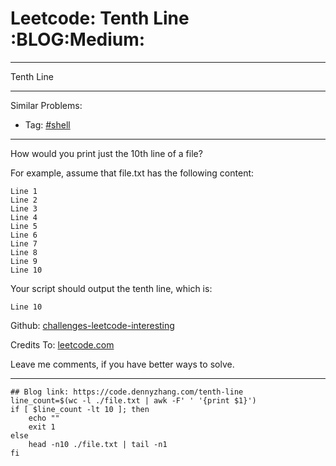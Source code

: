 
# Leetcode: Tenth Line     :BLOG:Medium:

---

Tenth Line  

---

Similar Problems:  

-   Tag: [#shell](https://code.dennyzhang.com/tag/shell)

---

How would you print just the 10th line of a file?  

For example, assume that file.txt has the following content:  

    Line 1
    Line 2
    Line 3
    Line 4
    Line 5
    Line 6
    Line 7
    Line 8
    Line 9
    Line 10

Your script should output the tenth line, which is:  

    Line 10

Github: [challenges-leetcode-interesting](https://github.com/DennyZhang/challenges-leetcode-interesting/tree/master/problems/tenth-line)  

Credits To: [leetcode.com](https://leetcode.com/problems/tenth-line/description/)  

Leave me comments, if you have better ways to solve.  

---

    ## Blog link: https://code.dennyzhang.com/tenth-line
    line_count=$(wc -l ./file.txt | awk -F' ' '{print $1}')
    if [ $line_count -lt 10 ]; then
        echo ""
        exit 1
    else
        head -n10 ./file.txt | tail -n1
    fi


